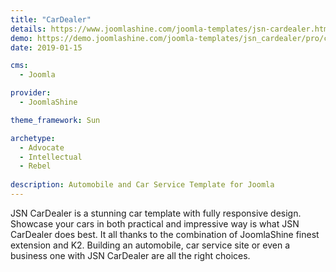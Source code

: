 ```yaml
---
title: "CarDealer"
details: https://www.joomlashine.com/joomla-templates/jsn-cardealer.html
demo: https://demo.joomlashine.com/joomla-templates/jsn_cardealer/pro/cardealer/
date: 2019-01-15

cms: 
  - Joomla

provider: 
  - JoomlaShine

theme_framework: Sun

archetype:
  - Advocate
  - Intellectual
  - Rebel
  
description: Automobile and Car Service Template for Joomla
---
```


JSN CarDealer is a stunning car template with fully responsive design. Showcase your cars in both practical and impressive way is what JSN CarDealer does best. It all thanks to the combination of JoomlaShine finest extension and K2. Building an automobile, car service site or even a business one with JSN CarDealer are all the right choices.
